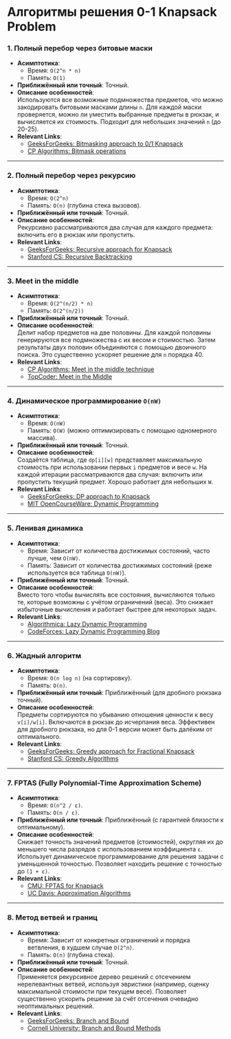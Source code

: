# Алгоритмы решения 0-1 Knapsack Problem

### 1. **Полный перебор через битовые маски**
- **Асимптотика**:  
  - Время: `O(2^n * n)`  
  - Память: `O(1)`  
- **Приближённый или точный**: Точный.  
- **Описание особенностей**:  
  Используются все возможные подмножества предметов, что можно закодировать битовыми масками длины `n`. Для каждой маски проверяется, можно ли уместить выбранные предметы в рюкзак, и вычисляется их стоимость. Подходит для небольших значений `n` (до 20-25).
- **Relevant Links**:
  - [GeeksForGeeks: Bitmasking approach to 0/1 Knapsack](https://www.geeksforgeeks.org/bitmasking-dynamic-programming-set-2-knapsack/)
  - [CP Algorithms: Bitmask operations](https://cp-algorithms.com/algebra/all-submasks.html)

---

### 2. **Полный перебор через рекурсию**
- **Асимптотика**:  
  - Время: `O(2^n)`  
  - Память: `O(n)` (глубина стека вызовов).  
- **Приближённый или точный**: Точный.  
- **Описание особенностей**:  
  Рекурсивно рассматриваются два случая для каждого предмета: включить его в рюкзак или пропустить.
- **Relevant Links**:
  - [GeeksForGeeks: Recursive approach for Knapsack](https://www.geeksforgeeks.org/0-1-knapsack-problem-recursive-implementation/)
  - [Stanford CS: Recursive Backtracking](https://web.stanford.edu/class/cs106b/lectures/05-backtracking/)

---

### 3. **Meet in the middle**
- **Асимптотика**:  
  - Время: `O(2^(n/2) * n)`  
  - Память: `O(2^(n/2))`  
- **Приближённый или точный**: Точный.  
- **Описание особенностей**:  
  Делит набор предметов на две половины. Для каждой половины генерируются все подмножества с их весом и стоимостью. Затем результаты двух половин объединяются с помощью двоичного поиска. Это существенно ускоряет решение для `n` порядка 40.
- **Relevant Links**:
  - [CP Algorithms: Meet in the middle technique](https://cp-algorithms.com/others/meet-in-the-middle.html)
  - [TopCoder: Meet in the Middle](https://www.topcoder.com/thrive/articles/Meet%20in%20the%20Middle)

---

### 4. **Динамическое программирование `O(nW)`**
- **Асимптотика**:  
  - Время: `O(nW)`  
  - Память: `O(W)` (можно оптимизировать с помощью одномерного массива).  
- **Приближённый или точный**: Точный.  
- **Описание особенностей**:  
  Создаётся таблица, где `dp[i][w]` представляет максимальную стоимость при использовании первых `i` предметов и весе `w`. На каждой итерации рассматриваются два случая: включить или пропустить текущий предмет. Хорошо работает для небольших `W`.
- **Relevant Links**:
  - [GeeksForGeeks: DP approach to Knapsack](https://www.geeksforgeeks.org/0-1-knapsack-problem-dp-10/)
  - [MIT OpenCourseWare: Dynamic Programming](https://ocw.mit.edu/courses/6-006-introduction-to-algorithms-fall-2011/resources/lecture-19-dynamic-programming-i-fibonacci-shortest-paths/)

---

### 5. **Ленивая динамика**
- **Асимптотика**:  
  - Время: Зависит от количества достижимых состояний, часто лучше, чем `O(nW)`.  
  - Память: Зависит от количества достижимых состояний (реже используется вся таблица `O(nW)`).  
- **Приближённый или точный**: Точный.  
- **Описание особенностей**:  
  Вместо того чтобы вычислять все состояния, вычисляются только те, которые возможны с учётом ограничений (веса). Это снижает избыточные вычисления и работает быстрее для некоторых задач.
- **Relevant Links**:
  - [Algorithmica: Lazy Dynamic Programming](https://algorithmica.org/en/lazy-segment-tree)
  - [CodeForces: Lazy Dynamic Programming Blog](https://codeforces.com/blog/entry/78733)

---

### 6. **Жадный алгоритм**
- **Асимптотика**:  
  - Время: `O(n log n)` (на сортировку).  
  - Память: `O(n)`.  
- **Приближённый или точный**: Приближённый (для дробного рюкзака точный).  
- **Описание особенностей**:  
  Предметы сортируются по убыванию отношения ценности к весу `v[i]/w[i]`. Включаются в рюкзак до исчерпания веса. Эффективен для дробного рюкзака, но для 0-1 версии может быть далёким от оптимального.
- **Relevant Links**:
  - [GeeksForGeeks: Greedy approach for Fractional Knapsack](https://www.geeksforgeeks.org/fractional-knapsack-problem/)
  - [Stanford CS: Greedy Algorithms](https://web.stanford.edu/class/archive/cs/cs161/cs161.1138/lectures/13/Small13.pdf)

---

### 7. **FPTAS (Fully Polynomial-Time Approximation Scheme)**
- **Асимптотика**:  
  - Время: `O(n^2 / ε)`.  
  - Память: `O(n / ε)`.  
- **Приближённый или точный**: Приближённый (с гарантией близости к оптимальному).  
- **Описание особенностей**:  
  Снижает точность значений предметов (стоимостей), округляя их до меньшего числа разрядов с использованием коэффициента `ε`. Использует динамическое программирование для решения задачи с уменьшенной точностью. Позволяет находить решение с точностью до `(1 + ε)`.
- **Relevant Links**:
  - [CMU: FPTAS for Knapsack](https://www.cs.cmu.edu/~ckingsf/bioinfo-lectures/fptas.pdf)
  - [UC Davis: Approximation Algorithms](https://web.cs.ucdavis.edu/~bai/ECS222/approximation.pdf)

---

### 8. **Метод ветвей и границ**
- **Асимптотика**:  
  - Время: Зависит от конкретных ограничений и порядка ветвления, в худшем случае `O(2^n)`.  
  - Память: `O(n)` (глубина стека).  
- **Приближённый или точный**: Точный.  
- **Описание особенностей**:  
  Применяется рекурсивное дерево решений с отсечением нерелевантных ветвей, используя эвристики (например, оценку максимальной стоимости при текущем весе). Позволяет существенно ускорить решение за счёт отсечения очевидно неоптимальных решений.
- **Relevant Links**:
  - [GeeksForGeeks: Branch and Bound](https://www.geeksforgeeks.org/branch-and-bound-algorithm/)
  - [Cornell University: Branch and Bound Methods](https://people.orie.cornell.edu/dpw/orie6300/Lectures/lec7.pdf)

